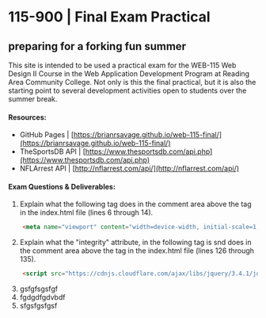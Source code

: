# 115-900 | Final Exam Practical
preparing for a forking fun summer
------------
This site is intended to be used a practical exam for the WEB-115 Web Design II Course in the Web Application Development Program at Reading Area Community College. Not only is this the final practical, but it is also the starting point to several development activities open to students over the summer break.
#### Resources:
- GitHub Pages | [https://brianrsavage.github.io/web-115-final/](https://brianrsavage.github.io/web-115-final/)
- TheSportsDB API | [https://www.thesportsdb.com/api.php](https://www.thesportsdb.com/api.php)
- NFLArrest API | [http://nflarrest.com/api/](http://nflarrest.com/api/)

#### Exam Questions & Deliverables:
1. Explain what the following tag does in the comment area above the tag in the index.html file (lines 6 through 14).
```html 
    <meta name="viewport" content="width=device-width, initial-scale=1, shrink-to-fit=no">
```
2. Explain what the "integrity" attribute, in the following tag is snd does in the comment area above the tag in the index.html file (lines 126 through 135).
```html 
    <script src="https://cdnjs.cloudflare.com/ajax/libs/jquery/3.4.1/jquery.min.js" integrity="sha256-CSXorXvZcTkaix6Yvo6HppcZGetbYMGWSFlBw8HfCJo=" crossorigin="anonymous"></script>
```

3. gsfgfsgsfgf
4. fgdgdfgdvbdf
5. sfgsfgsfgsf
